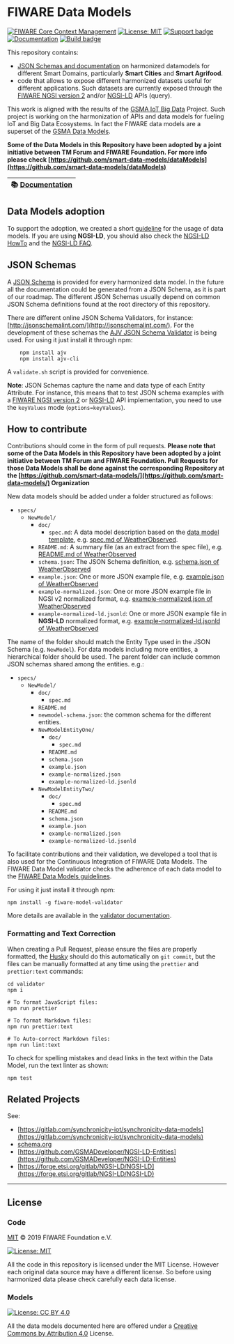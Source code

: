 # FIWARE Data Models

[![FIWARE Core Context Management](https://nexus.lab.fiware.org/repository/raw/public/badges/chapters/core.svg)](https://www.fiware.org/developers/catalogue/)
[![License: MIT](https://img.shields.io/github/license/FIWARE/data-models.svg)](https://opensource.org/licenses/MIT)
[![Support badge](https://img.shields.io/badge/support-askbot-yellowgreen.svg)](http://ask.fiware.org)
<br/>
[![Documentation](https://img.shields.io/readthedocs/fiware-datamodels.svg)](https://fiware-datamodels.rtfd.io)
[![Build badge](https://img.shields.io/travis/FIWARE/data-models.svg "Travis build status")](https://travis-ci.org/FIWARE/data-models/)

This repository contains:

-   [JSON Schemas and documentation](./specs/README.md) on harmonized datamodels
    for different Smart Domains, particularly **Smart Cities** and **Smart
    Agrifood**.
-   code that allows to expose different harmonized datasets useful for
    different applications. Such datasets are currently exposed through the
    [FIWARE NGSI version 2](http://fiware.github.io/specifications/ngsiv2/stable)
    and/or
    [NGSI-LD](https://www.etsi.org/deliver/etsi_gs/CIM/001_099/009/01.01.01_60/gs_CIM009v010101p.pdf)
    APIs (query).

This work is aligned with the results of the
[GSMA IoT Big Data](https://www.gsma.com/iot/iot-big-data/) Project. Such
project is working on the harmonization of APIs and data models for fueling IoT
and Big Data Ecosystems. In fact the FIWARE data models are a superset of the
[GSMA Data Models](https://github.com/GSMADeveloper/NGSI-LD-Entities).

**Some of the Data Models in this Repository have been adopted by a joint
initiative between TM Forum and FIWARE Foundation. For more info please check
[https://github.com/smart-data-models/dataModels](https://github.com/smart-data-models/dataModels)**

| :books: [Documentation](https://fiware-datamodels.rtfd.io) |
| ---------------------------------------------------------- |


## Data Models adoption

To support the adoption, we created a short [guideline](specs/howto.md) for the
usage of data models. If you are using **NGSI-LD**, you should also check the
[NGSI-LD HowTo](./specs/ngsi-ld_howto.md) and the
[NGSI-LD FAQ](./specs/ngsi-ld_faq.md).

## JSON Schemas

A [JSON Schema](http://json-schema.org/) is provided for every harmonized data
model. In the future all the documentation could be generated from a JSON
Schema, as it is part of our roadmap. The different JSON Schemas usually depend
on common JSON Schema definitions found at the root directory of this
repository.

There are different online JSON Schema Validators, for instance:
[http://jsonschemalint.com/](http://jsonschemalint.com/). For the development of
these schemas the
[AJV JSON Schema Validator](https://github.com/epoberezkin/ajv) is being used.
For using it just install it through npm:

```console
    npm install ajv
    npm install ajv-cli
```

A `validate.sh` script is provided for convenience.

**Note**: JSON Schemas capture the name and data type of each Entity Attribute.
For instance, this means that to test JSON schema examples with a
[FIWARE NGSI version 2](http://fiware.github.io/specifications/ngsiv2/stable) or
[NGSI-LD](https://www.etsi.org/deliver/etsi_gs/CIM/001_099/009/01.01.01_60/gs_CIM009v010101p.pdf)
API implementation, you need to use the `keyValues` mode (`options=keyValues`).

## How to contribute

Contributions should come in the form of pull requests.
**Please note that some of the Data Models in this Repository have been adopted
by a joint initiative between TM Forum and FIWARE Foundation. Pull Requests for
those Data Models shall be done against the corresponding Repository at the
[https://github.com/smart-data-models/](https://github.com/smart-data-models/)
Organization**

New data models should be added under a folder structured as follows:

-   `specs/`
    -   `NewModel/`
        -   `doc/`
            -   `spec.md`: A data model description based on the
                [data model template](datamodel_template.md), e.g.
                [spec.md of WeatherObserved](specs/Weather/WeatherObserved/doc/spec.md).
        -   `README.md`: A summary file (as an extract from the spec file), e.g.
            [README.md of WeatherObserved](specs/Weather/WeatherObserved/README.md)
        -   `schema.json`: The JSON Schema definition, e.g.
            [schema.json of WeatherObserved](specs/Weather/WeatherObserved/schema.json)
        -   `example.json`: One or more JSON example file, e.g.
            [example.json of WeatherObserved](specs/Weather/WeatherObserved/example.json)
        -   `example-normalized.json`: One or more JSON example file in NGSI v2
            normalized format, e.g.
            [example-normalized.json of WeatherObserved](specs/Weather/WeatherObserved/example-normalized.json)
        -   `example-normalized-ld.jsonld`: One or more JSON example file in
            **NGSI-LD** normalized format, e.g.
            [example-normalized-ld.jsonld of WeatherObserved](specs/Weather/WeatherObserved/example-normalized-ld.jsonld)

The name of the folder should match the Entity Type used in the JSON Schema
(e.g. `NewModel`). For data models including more entities, a hierarchical
folder should be used. The parent folder can include common JSON schemas shared
among the entities. e.g.:

-   `specs/`
    -   `NewModel/`
        -   `doc/`
            -   `spec.md`
        -   `README.md`
        -   `newmodel-schema.json`: the common schema for the different
            entities.
        -   `NewModelEntityOne/`
            -   `doc/`
                -   `spec.md`
            -   `README.md`
            -   `schema.json`
            -   `example.json`
            -   `example-normalized.json`
            -   `example-normalized-ld.jsonld`
        -   `NewModelEntityTwo/`
            -   `doc/`
                -   `spec.md`
            -   `README.md`
            -   `schema.json`
            -   `example.json`
            -   `example-normalized.json`
            -   `example-normalized-ld.jsonld`

To facilitate contributions and their validation, we developed a tool that is
also used for the Continuous Integration of FIWARE Data Models. The FIWARE Data
Model validator checks the adherence of each data model to the
[FIWARE Data Models guidelines](specs/guidelines.md).

For using it just install it through npm:

```console
npm install -g fiware-model-validator
```

More details are available in the [validator documentation](validator).

### Formatting and Text Correction

When creating a Pull Request, please ensure the files are properly formatted,
the [Husky](https://github.com/typicode/husky) should do this automatically on
`git commit`, but the files can be manually formatted at any time using the
`prettier` and `prettier:text` commands:

```console
cd validator
npm i

# To format JavaScript files:
npm run prettier

# To format Markdown files:
npm run prettier:text

# To Auto-correct Markdown files:
npm run lint:text
```

To check for spelling mistakes and dead links in the text within the Data Model,
run the text linter as shown:

```console
npm test
```

## Related Projects

See:

-   [https://gitlab.com/synchronicity-iot/synchronicity-data-models](https://gitlab.com/synchronicity-iot/synchronicity-data-models)
-   [schema.org](https://schema.org)
-   [https://github.com/GSMADeveloper/NGSI-LD-Entities](https://github.com/GSMADeveloper/NGSI-LD-Entities)
-   [https://forge.etsi.org/gitlab/NGSI-LD/NGSI-LD](https://forge.etsi.org/gitlab/NGSI-LD/NGSI-LD)

---

## License

### Code

[MIT](LICENSE) © 2019 FIWARE Foundation e.V.

[![License: MIT](https://img.shields.io/github/license/FIWARE/data-models.svg)](https://opensource.org/licenses/MIT)

All the code in this repository is licensed under the MIT License. However each
original data source may have a different license. So before using harmonized
data please check carefully each data license.

### Models

[![License: CC BY 4.0](https://img.shields.io/badge/License-CC%20BY%204.0-lightgrey.svg)](https://creativecommons.org/licenses/by/4.0/)

All the data models documented here are offered under a
[Creative Commons by Attribution 4.0](https://creativecommons.org/licenses/by/4.0/)
License.
